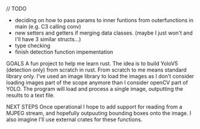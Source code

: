 // TODO
* deciding on how to pass params to inner funtions from outerfunctions in main (e.g. C3 calling conv)
* new setters and getters if merging data classes. (maybe I just won't and I'll have 3 similar structs...)
* type checking
* finish detection function impementation

GOALS
A fun project to help me learn rust. The idea is to build YoloV5 (detection only) from scratch in rust. From scratch to me means standard library only.
I've used an image library to load the images as I don't consider loading images part of the scope anymore than I consider openCV part of YOLO.
The program will load and process a single image, outputting the results to a text file. 

NEXT STEPS
Once operational I hope to add support for reading from a MJPEG stream, and hopefully outpuuting bounding boxes onto the image. I also imagine I'll use external crates for these functions.     
  
   
    
